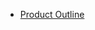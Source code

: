 - [Product Outline](https://github.com/department-of-veterans-affairs/va.gov-team/blob/master/products/health-care/questionnaire/product/product-outline.md)
